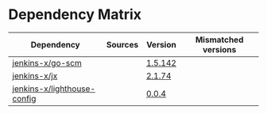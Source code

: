 # Dependency Matrix

Dependency | Sources | Version | Mismatched versions
---------- | ------- | ------- | -------------------
[jenkins-x/go-scm](https://github.com/jenkins-x/go-scm) |  | [1.5.142]() | 
[jenkins-x/jx](https://github.com/jenkins-x/jx) |  | [2.1.74](https://github.com/jenkins-x/jx/releases/tag/v2.1.74) | 
[jenkins-x/lighthouse-config](https://github.com/jenkins-x/lighthouse-config) |  | [0.0.4]() | 
